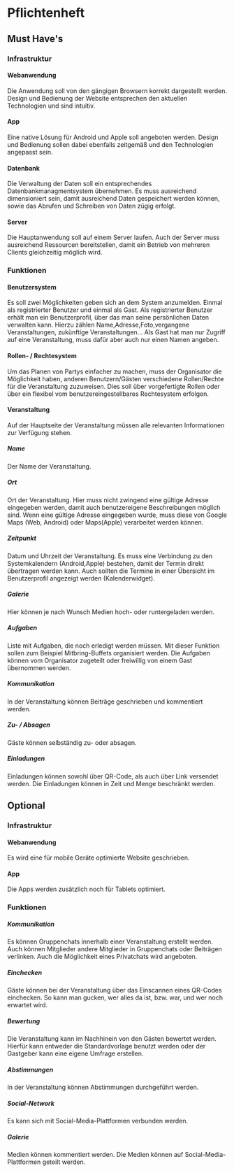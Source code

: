 # Pflichtenheft

## Must Have's

### Infrastruktur

#### Webanwendung

Die Anwendung soll von den gängigen Browsern korrekt dargestellt werden.  Design und Bedienung der Website entsprechen den aktuellen Technologien und sind intuitiv.

#### App

Eine native Lösung für Android und Apple soll angeboten werden. Design und Bedienung sollen dabei ebenfalls zeitgemäß und den Technologien angepasst sein.

#### Datenbank

Die Verwaltung der Daten soll ein entsprechendes Datenbankmanagmentsystem übernehmen. Es muss ausreichend dimensioniert sein, damit ausreichend Daten gespeichert werden können, sowie das Abrufen und Schreiben von Daten zügig erfolgt.

#### Server

Die Hauptanwendung soll auf einem Server laufen. Auch der Server muss ausreichend Ressourcen bereitstellen, damit ein Betrieb von mehreren Clients  gleichzeitig möglich wird.

### Funktionen

#### Benutzersystem

Es soll zwei Möglichkeiten geben sich an dem System anzumelden. Einmal als registrierter Benutzer und einmal als Gast. Als registrierter Benutzer erhält man ein Benutzerprofil, über das man seine persönlichen Daten verwalten kann. Hierzu zählen Name,Adresse,Foto,vergangene Veranstaltungen, zukünftige Veranstaltungen... Als Gast hat man nur Zugriff auf eine Veranstaltung, muss dafür aber auch nur einen Namen angeben.

#### Rollen- / Rechtesystem

Um das Planen von Partys einfacher zu machen, muss der Organisator die Möglichkeit haben, anderen Benutzern/Gästen verschiedene Rollen/Rechte für die Veranstaltung zuzuweisen. Dies soll über vorgefertigte Rollen oder über ein flexibel vom benutzereingestellbares Rechtesystem erfolgen.

#### Veranstaltung

Auf der Hauptseite der Veranstaltung müssen alle relevanten Informationen zur Verfügung stehen.

##### Name

Der Name der Veranstaltung.

##### Ort

Ort der Veranstaltung. Hier muss nicht zwingend eine gültige Adresse eingegeben werden, damit auch benutzereigene Beschreibungen möglich sind. Wenn eine gültige Adresse eingegeben wurde, muss diese von Google Maps (Web, Android) oder Maps(Apple) verarbeitet werden können.

##### Zeitpunkt

Datum und Uhrzeit der Veranstaltung. Es muss eine Verbindung zu den Systemkalendern (Android,Apple) bestehen, damit der Termin direkt übertragen werden kann. Auch sollten die Termine in einer Übersicht im Benutzerprofil angezeigt werden (Kalenderwidget).

##### Galerie

Hier können je nach Wunsch Medien hoch- oder runtergeladen werden.

##### Aufgaben

Liste mit Aufgaben, die noch erledigt werden müssen. Mit dieser Funktion sollen zum Beispiel Mitbring-Buffets organisiert werden. Die Aufgaben können vom Organisator zugeteilt oder freiwillig von einem Gast übernommen werden.

##### Kommunikation

In der Veranstaltung können Beiträge geschrieben und kommentiert werden.

##### Zu- / Absagen

Gäste können selbständig zu- oder absagen. 

##### Einladungen

Einladungen können sowohl über QR-Code, als auch über Link versendet werden. Die Einladungen können in Zeit und Menge beschränkt werden.

## Optional

### Infrastruktur

#### Webanwendung

Es wird eine für mobile Geräte optimierte Website geschrieben.

#### App

Die Apps werden zusätzlich noch für Tablets optimiert.

### Funktionen

##### Kommunikation

Es können Gruppenchats innerhalb einer Veranstaltung erstellt werden. Auch können Mitglieder andere Mitglieder in Gruppenchats oder Beiträgen verlinken. Auch die Möglichkeit eines Privatchats wird angeboten.

##### Einchecken

Gäste können bei der Veranstaltung über das Einscannen eines QR-Codes einchecken. So kann man gucken, wer alles da ist, bzw. war, und wer noch erwartet wird.

##### Bewertung

Die Veranstaltung kann im Nachhinein von den Gästen bewertet werden. Hierfür kann entweder die Standardvorlage benutzt werden oder der Gastgeber kann eine eigene Umfrage erstellen.

##### Abstimmungen

In der Veranstaltung können Abstimmungen durchgeführt werden.

##### Social-Network

Es kann sich mit Social-Media-Plattformen verbunden werden.

##### Galerie

Medien können kommentiert werden. Die Medien können auf Social-Media-Plattformen geteilt werden.